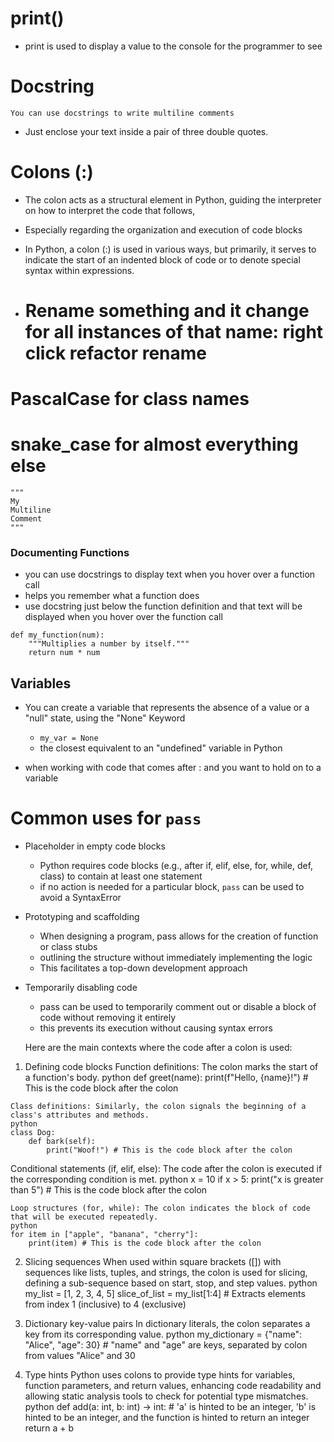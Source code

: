 
# print()
- print is used to display a value to the console for the programmer to see

# Docstring
    You can use docstrings to write multiline comments
- Just enclose your text inside a pair of three double quotes.

# Colons (:)
- The colon acts as a structural element in Python, guiding the interpreter on how to interpret the code that follows,
- Especially regarding the organization and execution of code blocks
- In Python, a colon (:) is used in various ways, but primarily, it serves to indicate the start of an indented block of code or to denote special syntax within expressions. 







- # Rename something and it change for all instances of that name: right click refactor rename

# PascalCase for class names

# snake_case for almost everything else

```
""" 
My 
Multiline 
Comment 
"""

```
### Documenting Functions
- you can use docstrings to display text when you hover over a function call
- helps you remember what a function does
- use docstring just below the function definition and that text will be displayed when you hover over the function call


```
def my_function(num):
    """Multiplies a number by itself."""
    return num * num
```


## Variables
- You can create a variable that represents the absence of a value or a "null" state, using the "None" Keyword
  - `my_var = None`
  - the closest equivalent to an "undefined" variable in Python


- when working with code that comes after : and you want to  hold on to a variable

# Common uses for `pass`
- Placeholder in empty code blocks
  - Python requires code blocks (e.g., after if, elif, else, for, while, def, class) to contain at least one statement
  - if no action is needed for a particular block, `pass` can be used to avoid a SyntaxError
- Prototyping and scaffolding
  - When designing a program, pass allows for the creation of function or class stubs
  - outlining the structure without immediately implementing the logic
  - This facilitates a top-down development approach
- Temporarily disabling code
  - pass can be used to temporarily comment out or disable a block of code without removing it entirely
  - this prevents its execution without causing syntax errors








  Here are the main contexts where the code after a colon is used:
1. Defining code blocks
Function definitions: The colon marks the start of a function's body.
python
def greet(name):
    print(f"Hello, {name}!") # This is the code block after the colon
```
Class definitions: Similarly, the colon signals the beginning of a class's attributes and methods.
python
class Dog:
    def bark(self):
        print("Woof!") # This is the code block after the colon
```
Conditional statements (if, elif, else): The code after the colon is executed if the corresponding condition is met.
python
x = 10
if x > 5:
    print("x is greater than 5") # This is the code block after the colon
```
Loop structures (for, while): The colon indicates the block of code that will be executed repeatedly.
python
for item in ["apple", "banana", "cherry"]:
    print(item) # This is the code block after the colon
```

 
2. Slicing sequences
When used within square brackets ([]) with sequences like lists, tuples, and strings, the colon is used for slicing, defining a sub-sequence based on start, stop, and step values.
python
my_list = [1, 2, 3, 4, 5]
slice_of_list = my_list[1:4]  # Extracts elements from index 1 (inclusive) to 4 (exclusive)

3. Dictionary key-value pairs
In dictionary literals, the colon separates a key from its corresponding value.
python
my_dictionary = {"name": "Alice", "age": 30} # "name" and "age" are keys, separated by colon from values "Alice" and 30

4. Type hints
Python uses colons to provide type hints for variables, function parameters, and return values, enhancing code readability and allowing static analysis tools to check for potential type mismatches.
python
def add(a: int, b: int) -> int: # 'a' is hinted to be an integer, 'b' is hinted to be an integer, and the function is hinted to return an integer
    return a + b

